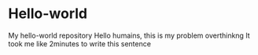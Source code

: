 # Hello-world
My hello-world repository
Hello humains, this is my problem overthinkng It took me like 2minutes to write this sentence 
